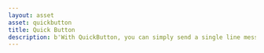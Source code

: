 ```yaml
---
layout: asset
asset: quickbutton
title: Quick Button
description: b'With QuickButton, you can simply send a single line message to have a button created'
---
```

